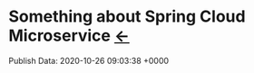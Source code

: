 # Something about Spring Cloud Microservice  [←](index.md)

Publish Data:  2020-10-26 09:03:38 +0000


